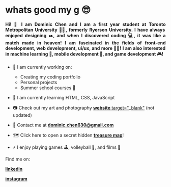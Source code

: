 <h1 align="left">whats good my g 😎</h1>
<h4 align="justify">Hi! 👋 I am Dominic Chen and I am a first year student at Toronto Metropolitan University 👨‍🎓, formerly Ryerson University. I have always enjoyed designing ✒️, and when I discovered coding 💻, it was like a match made in heaven! I am fascinated in the fields of front-end development, web development, ui/ux, and more 👨‍💻! I am also interested in machine learning 🤖, mobile development 📱, and game development 🎮!</h4>

- 🔭 I am currently working on: 
  - Creating my coding portfolio
  - Personal projects
  - Summer school courses 🥱 

- 🌱 I am currently learning HTML, CSS, JavaScript

- 📷 Check out my art and photography [**website** target="_blank"](https://335493011.wixsite.com/dominicchen) (not updated)

- 📧 Contact me at **dominic.chen630@gmail.com**

- 🗺️ Click here to open a secret hidden [**treasure map**](https://github.com/chen-dominic/chen-dominic/blob/main/Dominic%20Resume%20Tech.pdf)!

- ⚡ I enjoy playing games 🕹️, volleyball 🏐, and films 🎥

Find me on:

[**linkedin**](https://www.linkedin.com/in/dominicchen1/)

[**instagram**](https://www.instagram.com/dominicchen_/?hl=en)
